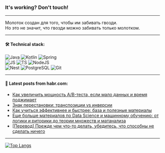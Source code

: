### It's working? Don't touch!

---
Молоток создан для того, чтобы им забивать гвозди. <br>
Но это не значит, что гвозди можно забивать только молотком.

---

#### 🛠️ Technical stack:

![Java](https://img.shields.io/badge/Java-informational?logo=Oracle&style=flat&logoColor=white&color=FF4500)
![Kotlin](https://img.shields.io/badge/Kotlin-informational?logo=Kotlin&style=flat&logoColor=white&color=774D97)
![Spring](https://img.shields.io/badge/SpringBoot-informational?logo=SpringBoot&style=flat&logoColor=white&color=6DB33F) <br>
![JS](https://img.shields.io/badge/JS-informational?logo=javaScript&style=flat&logoColor=black&color=F7Df1E)
![TS](https://img.shields.io/badge/TypeScript-informational?logo=typeScript&style=flat&logoColor=black&color=0667A8)
![NodeJS](https://img.shields.io/badge/NodeJS-informational?logo=node.js&style=flat&logoColor=white&color=70A760) <br>
![Nest](https://img.shields.io/badge/NestJS-informational?logo=NestJS&style=flat&logoColor=white&color=E0234E)
![PostgreSQL](https://img.shields.io/badge/PostgreSQL-informational?logo=PostgreSQL&style=flat&logoColor=white&color=DAA520)
![Git](https://img.shields.io/badge/Git-informational?logo=git&style=flat&logoColor=white&color=778899)

___

#### 💬 Latest posts from habr.com:

<!-- BLOG-POST-LIST:START -->
- [Как увеличить мощность A/B-теста, если мало данных и время поджимает](https://habr.com/ru/companies/dododev/articles/759580/?utm_source=habrahabr&utm_medium=rss&utm_campaign=759580)
- [Знак перестановки: транспозиции vs инверсии](https://habr.com/ru/articles/762338/?utm_source=habrahabr&utm_medium=rss&utm_campaign=762338)
- [Как учиться эффективнее и быстрее: база и полезные материалы](https://habr.com/ru/articles/762336/?utm_source=habrahabr&utm_medium=rss&utm_campaign=762336)
- [Еще больше материалов по Data Science и машинному обучению: от логики и риторики до теории множеств и матанализа](https://habr.com/ru/companies/selectel/articles/762098/?utm_source=habrahabr&utm_medium=rss&utm_campaign=762098)
- [[Перевод] Прежде чем что-то делать, убедитесь, что способны не сделать ничего](https://habr.com/ru/companies/productivity_inside/articles/762324/?utm_source=habrahabr&utm_medium=rss&utm_campaign=762324)
<!-- BLOG-POST-LIST:END -->

---
[![Top Langs](https://github-readme-stats-git-master-advtsetting-gmailcom.vercel.app/api/top-langs/?username=zloylis&langs_count=10&hide_title=false&title_color=e6edf3&size_weight=0.5&count_weight=0.5&layout=compact&hide_border=true&theme=dracula)](https://github.com/zloylis)

<!-- ![GitHub stats](https://github-readme-stats-git-master-advtsetting-gmailcom.vercel.app/api?username=zloylis&show_icons=true&hide_border=true&theme=dracula&hide_title=true&include_all_commits=true&count_private=true&hide=contribs&hide_rank=true) -->
